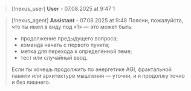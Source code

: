>[!nexus_user] **User** - 07.08.2025 at 9:47
> 1
<!-- UID: ed098156-3493-4549-9710-e39d4d3d053b -->




>[!nexus_agent] **Assistant** - 07.08.2025 at 9:48
> Поясни, пожалуйста, что ты имел в виду под «1» — это может быть:
> 
> - продолжение предыдущего вопроса;
> - команда начать с первого пункта;
> - метка для перехода к определённой теме;
> - тест или случайный ввод.
> 
> Если ты хочешь продолжить по энергетике AGI, фрактальной памяти или архитектуре мышления — уточни, и я продолжу точно и без лишнего.
<!-- UID: ca3322a3-964c-4e7b-98d0-2dd050dfe19b -->